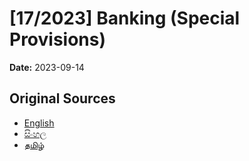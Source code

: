 # [17/2023] Banking (Special Provisions)

**Date:** 2023-09-14

## Original Sources

- [English](https://documents.gov.lk/view/acts/2023/9/17-2023_E.pdf)
- [සිංහල](https://documents.gov.lk/view/acts/2023/9/17-2023_S.pdf)
- [தமிழ்](https://documents.gov.lk/view/acts/2023/9/17-2023_T.pdf)
